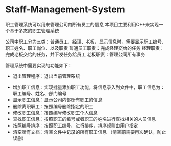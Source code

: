 # Staff-Management-System
职工管理系统可以用来管理公司内所有员工的信息
本项目主要利用C++来实现一个基于多态的职工管理系统

公司中职工分为三类：普通员工、经理、老板，显示信息时，需要显示职工编号、职工姓名、职工岗位、以及职责
普通员工职责：完成经理交给的任务
经理职责：完成老板交给的任务，并下发任务给员工
老板职责：管理公司所有事务

管理系统中需要实现的功能如下：

* 退出管理程序：退出当前管理系统
- 增加职工信息：实现批量添加职工功能，将信息录入到文件中，职工信息为：职工编号、姓名、部门编号
- 显示职工信息：显示公司内部所有职工的信息
- 删除离职职工：按照编号删除指定的职工
- 修改职工信息：按照编号修改职工个人信息
- 查找职工信息：按照职工的编号或者职工的姓名进行查找相关的人员信息
- 按照编号排序：按照职工编号，进行排序，排序规则由用户指定
- 清空所有文档：清空文件中记录的所有职工信息 （清空前需要再次确认，防止误删）
